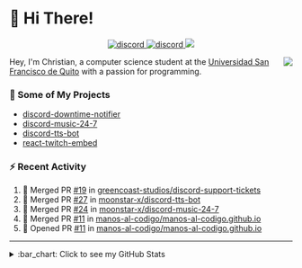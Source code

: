 # :wave: Hi There!

<p align="center">
  <a href="https://discord.gg/mhj3Zsv">
    <img alt="discord" src="https://img.shields.io/discord/730998659008823296.svg?label=&logo=discord&logoColor=ffffff&color=7389D8&labelColor=6A7EC2"/>
  </a>
  <a href="https://twitter.com/moonstar_x99">
    <img alt="discord" src="https://img.shields.io/twitter/follow/moonstar_x99?label=Follow%20Me%21&style=social"/>
  </a>
  <a href="https://badges.pufler.dev">
    <img src="https://badges.pufler.dev/visits/moonstar-x/moonstar-x?style=flat&logo=github">
  </a>
</p>

<img align="right" src="https://media.tenor.com/images/cb8fb20986aac7eef75c8ce6bc3997c0/tenor.gif" />

Hey, I'm Christian, a computer science student at the [Universidad San Francisco de Quito](http://www.usfq.edu.ec/Paginas/Inicio.aspx) with a passion for programming.

### :rocket: Some of My Projects

* [discord-downtime-notifier](https://github.com/moonstar-x/discord-downtime-notifier)
* [discord-music-24-7](https://github.com/moonstar-x/discord-music-24-7)
* [discord-tts-bot](https://github.com/moonstar-x/discord-tts-bot)
* [react-twitch-embed](https://github.com/moonstar-x/react-twitch-embed)

### :zap: Recent Activity

<!--START_SECTION:activity-->
1. 🎉 Merged PR [#19](https://github.com/greencoast-studios/discord-support-tickets/pull/19) in [greencoast-studios/discord-support-tickets](https://github.com/greencoast-studios/discord-support-tickets)
2. 🎉 Merged PR [#27](https://github.com/moonstar-x/discord-tts-bot/pull/27) in [moonstar-x/discord-tts-bot](https://github.com/moonstar-x/discord-tts-bot)
3. 🎉 Merged PR [#24](https://github.com/moonstar-x/discord-music-24-7/pull/24) in [moonstar-x/discord-music-24-7](https://github.com/moonstar-x/discord-music-24-7)
4. 🎉 Merged PR [#11](https://github.com/manos-al-codigo/manos-al-codigo.github.io/pull/11) in [manos-al-codigo/manos-al-codigo.github.io](https://github.com/manos-al-codigo/manos-al-codigo.github.io)
5. 💪 Opened PR [#11](https://github.com/manos-al-codigo/manos-al-codigo.github.io/pull/11) in [manos-al-codigo/manos-al-codigo.github.io](https://github.com/manos-al-codigo/manos-al-codigo.github.io)
<!--END_SECTION:activity-->

---

<details>
  <summary>
    :bar_chart: Click to see my GitHub Stats
  </summary>
  <p align="center">
    <br>
    <img alt="GitHub Stats" src="https://github-readme-stats.vercel.app/api?username=moonstar-x&count_private=true&show_icons=true&theme=dracula" />
    <br>
    <img alt="GitHub Top Languages" src="https://github-readme-stats.vercel.app/api/top-langs/?username=moonstar-x&layout=compact&theme=dracula" />
  </p>
</details>
